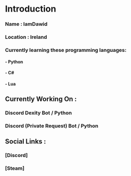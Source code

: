 <h1>Introduction</h1>

<h3>Name : IamDawid</h3>
<h3>Location : Ireland</h3>
<h3>Currently learning these programming languages:</h3>
<h4>- Python</h4>
<h4>- C#</h4>
<h4>- Lua</h4>
<h2>Currently Working On :</h2>
<h3>Discord Dexity Bot / Python</h3>
<h3>Discord (Private Request) Bot / Python</h3>
<h2>Social Links :</h2>
<h3>[Discord]</h3>
<h3>[Steam]</h3>
<h2></h2>
